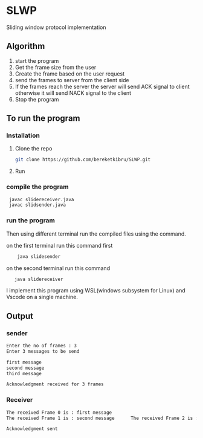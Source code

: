 # SLWP
Sliding window protocol implementation
## Algorithm
1. start the program
2. Get the frame size from the user
3. Create the frame based on the user request
4. send the frames to server from the client side
5. If the frames reach the server the server will send ACK signal to client otherwise it will send NACK signal to the client
6. Stop the program

## To run the program

### Installation

1. Clone the repo
   ```sh
   git clone https://github.com/bereketkibru/SLWP.git
   ```
2. Run
### compile the program
   ```sh
    javac slidereceiver.java
    javac slidsender.java
   ```
### run the program 
Then using different terminal run the compiled files using the command.

on the first terminal run this command first
```sh
    java slidesender
   ```
on the second terminal run this command
```sh
   java slidereceiver 
   ```

I implement this program using WSL(windows subsystem for Linux) and Vscode on a single machine. 

## Output
### sender
```sh
Enter the no of frames : 3
Enter 3 messages to be send

first message
second message
third message

Acknowledgment received for 3 frames
```

### Receiver
```sh
The received Frame 0 is : first message
The received Frame 1 is : second message      The received Frame 2 is : third message 

Acknowledgment sent
```